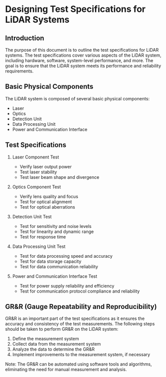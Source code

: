 Designing Test Specifications for LiDAR Systems
========================================================

Introduction
------------

The purpose of this document is to outline the test specifications for LiDAR systems. The test specifications cover various aspects of the LiDAR system, including hardware, software, system-level performance, and more. The goal is to ensure that the LiDAR system meets its performance and reliability requirements.

Basic Physical Components
-------------------------

The LiDAR system is composed of several basic physical components:

-   Laser
-   Optics
-   Detection Unit
-   Data Processing Unit
-   Power and Communication Interface

Test Specifications
-------------------

1.  Laser Component Test

    -   Verify laser output power
    -   Test laser stability
    -   Test laser beam shape and divergence
2.  Optics Component Test

    -   Verify lens quality and focus
    -   Test for optical alignment
    -   Test for optical aberrations
3.  Detection Unit Test

    -   Test for sensitivity and noise levels
    -   Test for linearity and dynamic range
    -   Test for response time
4.  Data Processing Unit Test

    -   Test for data processing speed and accuracy
    -   Test for data storage capacity
    -   Test for data communication reliability
5.  Power and Communication Interface Test

    -   Test for power supply reliability and efficiency
    -   Test for communication protocol compliance and reliability

GR&R (Gauge Repeatability and Reproducibility)
----------------------------------------------

GR&R is an important part of the test specifications as it ensures the accuracy and consistency of the test measurements. The following steps should be taken to perform GR&R on the LiDAR system:

1.  Define the measurement system
2.  Collect data from the measurement system
3.  Analyze the data to determine the GR&R
4.  Implement improvements to the measurement system, if necessary

Note: The GR&R can be automated using software tools and algorithms, eliminating the need for manual measurement and analysis.